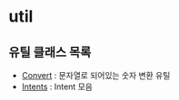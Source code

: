 # util

## 유틸 클래스 목록

- [Convert](./convert.md) : 문자열로 되어있는 숫자 변환 유틸
- [Intents](./intents.md) : Intent 모음
